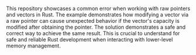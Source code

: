 This repository showcases a common error when working with raw pointers and vectors in Rust.  The example demonstrates how modifying a vector via a raw pointer can cause unexpected behavior if the vector's capacity is modified after obtaining the pointer. The solution demonstrates a safe and correct way to achieve the same result.  This is crucial to understand for safe and reliable Rust development when interacting with lower-level memory management.